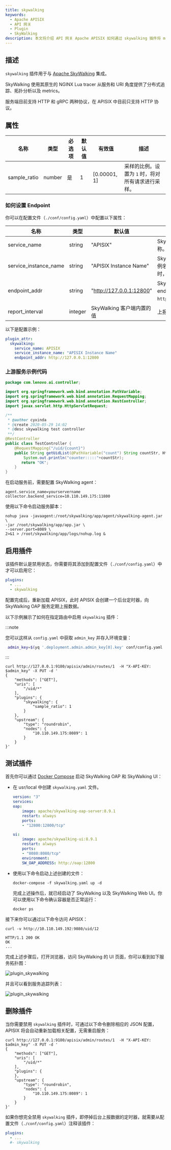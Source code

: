 ```yaml
---
title: skywalking
keywords:
  - Apache APISIX
  - API 网关
  - Plugin
  - SkyWalking
description: 本文将介绍 API 网关 Apache APISIX 如何通过 skywalking 插件将 metrics 上报到 Apache SkyWalking（一个开源的 APM）。
---
```


<!--
#
# Licensed to the Apache Software Foundation (ASF) under one or more
# contributor license agreements.  See the NOTICE file distributed with
# this work for additional information regarding copyright ownership.
# The ASF licenses this file to You under the Apache License, Version 2.0
# (the "License"); you may not use this file except in compliance with
# the License.  You may obtain a copy of the License at
#
#     http://www.apache.org/licenses/LICENSE-2.0
#
# Unless required by applicable law or agreed to in writing, software
# distributed under the License is distributed on an "AS IS" BASIS,
# WITHOUT WARRANTIES OR CONDITIONS OF ANY KIND, either express or implied.
# See the License for the specific language governing permissions and
# limitations under the License.
#
-->

## 描述

`skywalking` 插件用于与 [Apache SkyWalking](https://github.com/apache/skywalking) 集成。

SkyWalking 使用其原生的 NGINX Lua tracer 从服务和 URI 角度提供了分布式追踪、拓扑分析以及 metrics。

服务端目前支持 HTTP 和 gRPC 两种协议，在 APISIX 中目前只支持 HTTP 协议。

## 属性

| 名称         | 类型    | 必选项 | 默认值  | 有效值       | 描述                                                  |
| ------------ | ------ | ------ | ------ | ------------ | ----------------------------------------------------- |
| sample_ratio | number | 是     | 1      | [0.00001, 1] | 采样的比例。设置为 `1` 时，将对所有请求进行采样。         |

### 如何设置 Endpoint

你可以在配置文件（`./conf/config.yaml`）中配置以下属性：

| 名称                   | 类型    | 默认值                    | 描述                                                               |
| --------------------- | ------- | ------------------------ | ------------------------------------------------------------------ |
| service_name          | string  | "APISIX"                 | SkyWalking 上报的服务名称。                                         |
| service_instance_name | string  | "APISIX Instance Name"   | SkyWalking 上报的服务实例名。设置为 `$hostname` 时，将获取本机主机名。 |
| endpoint_addr         | string  | "http://127.0.0.1:12800" | SkyWalking 的 HTTP endpoint 地址，例如：`http://127.0.0.1:12800`。  |
| report_interval       | integer | SkyWalking 客户端内置的值 | 上报间隔时间，单位为秒。                                             |

以下是配置示例：

```yaml title="./conf/config.yaml"
plugin_attr:
  skywalking:
    service_name: APISIX
    service_instance_name: "APISIX Instance Name"
    endpoint_addr: http://127.0.0.1:12800
```

### 上游服务示例代码

```java title="Java with Spring Boot"
package com.lenovo.ai.controller;

import org.springframework.web.bind.annotation.PathVariable;
import org.springframework.web.bind.annotation.RequestMapping;
import org.springframework.web.bind.annotation.RestController;
import javax.servlet.http.HttpServletRequest;

/**
 * @author cyxinda
 * @create 2020-05-29 14:02
 * @desc skywalking test controller
 **/
@RestController
public class TestController {
    @RequestMapping("/uid/{count}")
    public String getUidList(@PathVariable("count") String countStr, HttpServletRequest request) {
        System.out.println("counter:::::"+countStr);
       return "OK";
    }
}

```

在启动服务前，需要配置 SkyWalking agent：

```shell title="agent/config/agent.config"
agent.service_name=yourservername
collector.backend_service=10.110.149.175:11800
```

使用以下命令启动服务脚本：

```shell
nohup java -javaagent:/root/skywalking/app/agent/skywalking-agent.jar \
-jar /root/skywalking/app/app.jar \
--server.port=8089 \
2>&1 > /root/skywalking/app/logs/nohup.log &
```

## 启用插件

该插件默认是禁用状态，你需要将其添加到配置文件（`./conf/config.yaml`）中才可以启用它：

```yaml title="./conf/config.yaml"
plugins:
  - ...
  - skywalking
```

配置完成后，重新加载 APISIX，此时 APISIX 会创建一个后台定时器，向 SkyWalking OAP 服务定期上报数据。

以下示例展示了如何在指定路由中启用 `skywalking` 插件：

:::note

您可以这样从 `config.yaml` 中获取 `admin_key` 并存入环境变量：

```bash
 admin_key=$(yq '.deployment.admin.admin_key[0].key' conf/config.yaml | sed 's/"//g')
```

:::

```shell
curl http://127.0.0.1:9180/apisix/admin/routes/1  -H "X-API-KEY: $admin_key" -X PUT -d '
{
    "methods": ["GET"],
    "uris": [
        "/uid/*"
    ],
    "plugins": {
        "skywalking": {
            "sample_ratio": 1
        }
    },
    "upstream": {
        "type": "roundrobin",
        "nodes": {
            "10.110.149.175:8089": 1
        }
    }
}'
```

<!-- 你也可以通过 web 界面来完成上面的操作，先增加一个 route，然后在插件页面中添加 SkyWalking 插件：

![plugin_skywalking](../../../assets/images/plugin/skywalking-1.png) -->

## 测试插件

首先你可以通过 [Docker Compose](https://docs.docker.com/compose/install/) 启动 SkyWalking OAP 和 SkyWalking UI：

  - 在 usr/local 中创建 `skywalking.yaml` 文件。

    ```yaml
    version: "3"
    services:
    oap:
        image: apache/skywalking-oap-server:8.9.1
        restart: always
        ports:
        - "12800:12800/tcp"

    ui:
        image: apache/skywalking-ui:8.9.1
        restart: always
        ports:
        - "8080:8080/tcp"
        environment:
        SW_OAP_ADDRESS: http://oap:12800
    ```

  - 使用以下命令启动上述创建的文件：

    ```shell
    docker-compose -f skywalking.yaml up -d
    ```

    完成上述操作后，就已经启动了 SkyWalking 以及 SkyWalking  Web UI。你可以使用以下命令确认容器是否正常运行：

    ```shell
    docker ps
    ```

接下来你可以通过以下命令访问 APISIX：

```shell
curl -v http://10.110.149.192:9080/uid/12
```

```
HTTP/1.1 200 OK
OK
...
```

完成上述步骤后，打开浏览器，访问 SkyWalking 的 UI 页面，你可以看到如下服务拓扑图：

![plugin_skywalking](../../../assets/images/plugin/skywalking-4.png)

并且可以看到服务追踪列表：

![plugin_skywalking](../../../assets/images/plugin/skywalking-5.png)

## 删除插件

当你需要禁用 `skywalking` 插件时，可通过以下命令删除相应的 JSON 配置，APISIX 将会自动重新加载相关配置，无需重启服务：

```shell
curl http://127.0.0.1:9180/apisix/admin/routes/1  -H "X-API-KEY: $admin_key" -X PUT -d '
{
    "methods": ["GET"],
    "uris": [
        "/uid/*"
    ],
    "plugins": {
    },
    "upstream": {
        "type": "roundrobin",
        "nodes": {
            "10.110.149.175:8089": 1
        }
    }
}'
```

如果你想完全禁用 `skywalking` 插件，即停掉后台上报数据的定时器，就需要从配置文件（`./conf/config.yaml`）注释该插件：

```yaml title="./conf/config.yaml"
plugins:
  - ...
  #- skywalking
```

